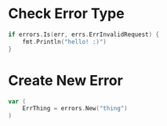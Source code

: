 
# Check Error Type

```go
if errors.Is(err, errs.ErrInvalidRequest) {
	fmt.Println("hello! :)")
}
```

# Create New Error

```go
var (
	ErrThing = errors.New("thing")
)
```
